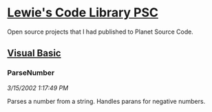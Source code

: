 # [Lewie's Code Library PSC](../../README.md)

Open source projects that I had published to Planet Source Code.

## [Visual Basic](../README.md)

### ParseNumber

*3/15/2002 1:17:49 PM*

Parses a number from a string. Handles parans for negative numbers.


